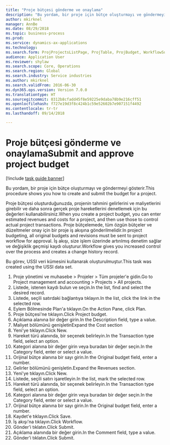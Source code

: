 ```yaml
--- 
title: "Proje bütçesi gönderme ve onaylama"
description: "Bu yordam, bir proje için bütçe oluşturmayı ve göndermeyi gösterir."
author: mkirknel
manager: AnnBe
ms.date: 08/29/2018
ms.topic: business-process
ms.prod: 
ms.service: dynamics-ax-applications
ms.technology: 
ms.search.form: ProjProjectsListPage, ProjTable, ProjBudget, WorkflowSubmitDialog
audience: Application User
ms.reviewer: shylaw
ms.search.scope: Core, Operations
ms.search.region: Global
ms.search.industry: Service industries
ms.author: mkirknel
ms.search.validFrom: 2016-06-30
ms.dyn365.ops.version: Version 7.0.0
ms.translationtype: HT
ms.sourcegitcommit: 0312b8cfadd45f8e59225e9daba78b9e216cff51
ms.openlocfilehash: f727e19d3f8c424b1c59e52602b7e907151f4492
ms.contentlocale: tr-tr
ms.lasthandoff: 09/14/2018

---
```

# <a name="submit-and-approve-project-budget"></a><span data-ttu-id="f0d84-103">Proje bütçesi gönderme ve onaylama</span><span class="sxs-lookup"><span data-stu-id="f0d84-103">Submit and approve project budget</span></span>

[!include [task guide banner](../../includes/task-guide-banner.md)]

<span data-ttu-id="f0d84-104">Bu yordam, bir proje için bütçe oluşturmayı ve göndermeyi gösterir.</span><span class="sxs-lookup"><span data-stu-id="f0d84-104">This procedure shows you how to create and submit the budget for a project.</span></span> 

<span data-ttu-id="f0d84-105">Proje bütçesi oluşturduğunuzda, projenin tahmini gelirlerini ve maliyetlerini girebilir ve daha sonra gerçek proje hareketlerini denetlemek için bu değerleri kullanabilirsiniz.</span><span class="sxs-lookup"><span data-stu-id="f0d84-105">When you create a project budget, you can enter estimated revenues and costs for a project, and then use those to control actual project transactions.</span></span> <span data-ttu-id="f0d84-106">Proje bütçelemede, tüm özgün bütçeler ve düzeltmeler onay için bir proje iş akışına gönderilmelidir.</span><span class="sxs-lookup"><span data-stu-id="f0d84-106">In project budgeting, all original budgets and revisions must be sent to project workflow for approval.</span></span> <span data-ttu-id="f0d84-107">İş akışı, size işlem üzerinde artırılmış denetim sağlar ve değişiklik geçmişi kaydı oluşturur.</span><span class="sxs-lookup"><span data-stu-id="f0d84-107">Workflow gives you increased control over the process and creates a change history record.</span></span>

<span data-ttu-id="f0d84-108">Bu görev, USSI veri kümesini kullanarak oluşturulmuştur.</span><span class="sxs-lookup"><span data-stu-id="f0d84-108">This task was created using the USSI data set.</span></span>

1. <span data-ttu-id="f0d84-109">Proje yönetimi ve muhasebe > Projeler > Tüm projeler'e gidin.</span><span class="sxs-lookup"><span data-stu-id="f0d84-109">Go to Project management and accounting > Projects > All projects.</span></span>
2. <span data-ttu-id="f0d84-110">Listede, istenen kaydı bulun ve seçin.</span><span class="sxs-lookup"><span data-stu-id="f0d84-110">In the list, find and select the desired record.</span></span>
3. <span data-ttu-id="f0d84-111">Listede, seçili satırdaki bağlantıya tıklayın.</span><span class="sxs-lookup"><span data-stu-id="f0d84-111">In the list, click the link in the selected row.</span></span>
4. <span data-ttu-id="f0d84-112">Eylem Bölmesinde Plan'a tıklayın.</span><span class="sxs-lookup"><span data-stu-id="f0d84-112">On the Action Pane, click Plan.</span></span>
5. <span data-ttu-id="f0d84-113">Proje bütçesi'ne tıklayın.</span><span class="sxs-lookup"><span data-stu-id="f0d84-113">Click Project budget.</span></span>
6. <span data-ttu-id="f0d84-114">Açıklama alanına bir değer girin.</span><span class="sxs-lookup"><span data-stu-id="f0d84-114">In the Description field, type a value.</span></span>
7. <span data-ttu-id="f0d84-115">Maliyet bölümünü genişletin</span><span class="sxs-lookup"><span data-stu-id="f0d84-115">Expand the Cost section</span></span>
8. <span data-ttu-id="f0d84-116">Yeni'ye tıklayın.</span><span class="sxs-lookup"><span data-stu-id="f0d84-116">Click New.</span></span>
9. <span data-ttu-id="f0d84-117">Hareket türü alanında, bir seçenek belirleyin.</span><span class="sxs-lookup"><span data-stu-id="f0d84-117">In the Transaction type field, select an option.</span></span>
10. <span data-ttu-id="f0d84-118">Kategori alanına bir değer girin veya buradan bir değer seçin.</span><span class="sxs-lookup"><span data-stu-id="f0d84-118">In the Category field, enter or select a value.</span></span>
11. <span data-ttu-id="f0d84-119">Orijinal bütçe alanına bir sayı girin.</span><span class="sxs-lookup"><span data-stu-id="f0d84-119">In the Original budget field, enter a number.</span></span>
12. <span data-ttu-id="f0d84-120">Gelirler bölümünü genişletin.</span><span class="sxs-lookup"><span data-stu-id="f0d84-120">Expand the Revenues section.</span></span>
13. <span data-ttu-id="f0d84-121">Yeni'ye tıklayın.</span><span class="sxs-lookup"><span data-stu-id="f0d84-121">Click New.</span></span>
14. <span data-ttu-id="f0d84-122">Listede, seçili satırı işaretleyin.</span><span class="sxs-lookup"><span data-stu-id="f0d84-122">In the list, mark the selected row.</span></span>
15. <span data-ttu-id="f0d84-123">Hareket türü alanında, bir seçenek belirleyin.</span><span class="sxs-lookup"><span data-stu-id="f0d84-123">In the Transaction type field, select an option.</span></span>
16. <span data-ttu-id="f0d84-124">Kategori alanına bir değer girin veya buradan bir değer seçin.</span><span class="sxs-lookup"><span data-stu-id="f0d84-124">In the Category field, enter or select a value.</span></span>
17. <span data-ttu-id="f0d84-125">Orijinal bütçe alanına bir sayı girin.</span><span class="sxs-lookup"><span data-stu-id="f0d84-125">In the Original budget field, enter a number.</span></span>
18. <span data-ttu-id="f0d84-126">Kaydet'e tıklayın.</span><span class="sxs-lookup"><span data-stu-id="f0d84-126">Click Save.</span></span>
19. <span data-ttu-id="f0d84-127">İş akışı'na tıklayın.</span><span class="sxs-lookup"><span data-stu-id="f0d84-127">Click Workflow.</span></span>
20. <span data-ttu-id="f0d84-128">Gönder'i tıklatın.</span><span class="sxs-lookup"><span data-stu-id="f0d84-128">Click Submit.</span></span>
21. <span data-ttu-id="f0d84-129">Açıklama alanında bir değer girin.</span><span class="sxs-lookup"><span data-stu-id="f0d84-129">In the Comment field, type a value.</span></span>
22. <span data-ttu-id="f0d84-130">Gönder'i tıklatın.</span><span class="sxs-lookup"><span data-stu-id="f0d84-130">Click Submit.</span></span>


